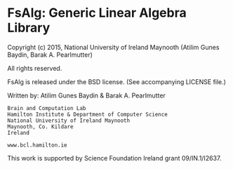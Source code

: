 FsAlg: Generic Linear Algebra Library
=====================================

Copyright (c) 2015, National University of Ireland Maynooth (Atilim Gunes Baydin, Barak A. Pearlmutter)

All rights reserved.

FsAlg is released under the BSD license. (See accompanying LICENSE file.)

Written by: Atilim Gunes Baydin & Barak A. Pearlmutter

    Brain and Computation Lab
    Hamilton Institute & Department of Computer Science
    National University of Ireland Maynooth
    Maynooth, Co. Kildare
    Ireland

    www.bcl.hamilton.ie

This work is supported by Science Foundation Ireland grant 09/IN.1/I2637.
